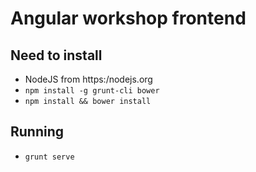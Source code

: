 # Angular  workshop frontend

## Need to install

- NodeJS from https:/nodejs.org
- ```npm install -g grunt-cli bower```
- ```npm install && bower install```

## Running

- ```grunt serve```